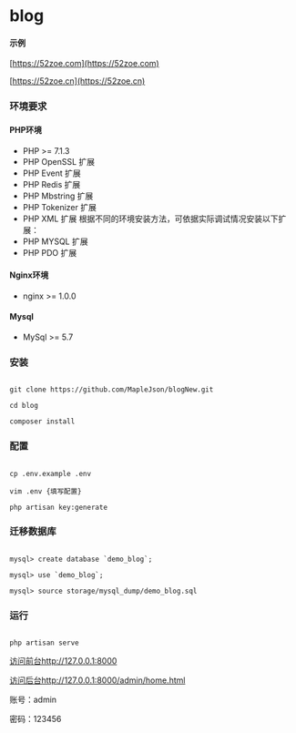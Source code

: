 # blog

#### 示例
[https://52zoe.com](https://52zoe.com)

[https://52zoe.cn](https://52zoe.cn)

### 环境要求

#### PHP环境
- PHP >= 7.1.3
- PHP OpenSSL 扩展
- PHP Event 扩展
- PHP Redis 扩展
- PHP Mbstring 扩展
- PHP Tokenizer 扩展
- PHP XML 扩展
根据不同的环境安装方法，可依据实际调试情况安装以下扩展：
- PHP MYSQL 扩展
- PHP PDO 扩展

#### Nginx环境
- nginx >= 1.0.0

#### Mysql
- MySql >= 5.7

### 安装

```

git clone https://github.com/MapleJson/blogNew.git

cd blog

composer install

```

### 配置

```

cp .env.example .env

vim .env {填写配置}

php artisan key:generate

```

### 迁移数据库

```

mysql> create database `demo_blog`;

mysql> use `demo_blog`;

mysql> source storage/mysql_dump/demo_blog.sql

```

### 运行

```

php artisan serve

```

[访问前台<http://127.0.0.1:8000>](http://127.0.0.1:8000)

[访问后台<http://127.0.0.1:8000/admin/home.html>](http://127.0.0.1:8000/admin/home.html)

账号：admin

密码：123456
